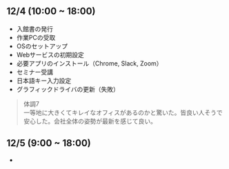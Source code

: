 ## 12/4 (10:00 ~ 18:00)
* 入館書の発行
* 作業PCの受取
* OSのセットアップ
* Webサービスの初期設定
* 必要アプリのインストール（Chrome, Slack, Zoom）
* セミナー受講
* 日本語キー入力設定
* グラフィックドライバの更新（失敗）
> 体調7  
> 一等地に大きくてキレイなオフィスがあるのかと驚いた。皆良い人そうで安心した。会社全体の姿勢が最新を感じて良い。
## 12/5 (9:00 ~ 18:00)
* 
